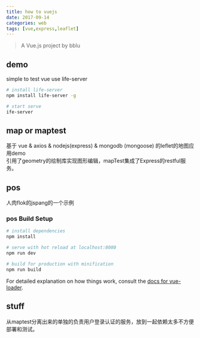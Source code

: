 ```yaml
---
title: how to vuejs
date: 2017-09-14
categories: web
tags: [vue,express,leaflet]
---
```


> A Vue.js project by bblu

## demo  
simple to test vue use life-server

``` bash
# install life-server
npm install life-server -g  

# start serve
ife-server
```

## map or maptest  
基于 vue & axios & nodejs(express) & mongodb (mongoose) 的leflet的地图应用demo  
引用了geometry的绘制库实现图形编辑，mapTest集成了Express的restful服务。

## pos
人肉flok的jspang的一个示例  

### pos Build Setup

``` bash
# install dependencies
npm install

# serve with hot reload at localhost:8080
npm run dev

# build for production with minification
npm run build
```

For detailed explanation on how things work, consult the [docs for vue-loader](http://vuejs.github.io/vue-loader).

## stuff
从maptest分离出来的单独的负责用户登录认证的服务，放到一起依赖太多不方便部署和测试。